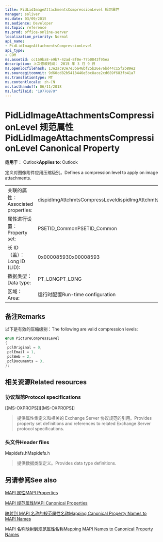 ```yaml
---
title: PidLidImageAttachmentsCompressionLevel 规范属性
manager: soliver
ms.date: 03/09/2015
ms.audience: Developer
ms.topic: reference
ms.prod: office-online-server
localization_priority: Normal
api_name:
- PidLidImageAttachmentsCompressionLevel
api_type:
- COM
ms.assetid: cc169ba8-e9b7-42ad-8f0e-77b0843f95ea
description: 上次修改时间： 2015 年 3 月 9 日
ms.openlocfilehash: 13e2ac93e7e3ba46bf25b26e76bd44c15f2b89e2
ms.sourcegitcommit: 9d60cd82b5413446e5bc8ace2cd689f683fb41a7
ms.translationtype: MT
ms.contentlocale: zh-CN
ms.lasthandoff: 06/11/2018
ms.locfileid: "19776870"
---
```

# <a name="pidlidimageattachmentscompressionlevel-canonical-property"></a><span data-ttu-id="68d1c-103">PidLidImageAttachmentsCompressionLevel 规范属性</span><span class="sxs-lookup"><span data-stu-id="68d1c-103">PidLidImageAttachmentsCompressionLevel Canonical Property</span></span>

  
  
<span data-ttu-id="68d1c-104">**适用于**： Outlook</span><span class="sxs-lookup"><span data-stu-id="68d1c-104">**Applies to**: Outlook</span></span> 
  
<span data-ttu-id="68d1c-105">定义对图像附件应用压缩级别。</span><span class="sxs-lookup"><span data-stu-id="68d1c-105">Defines a compression level to apply on image attachments.</span></span>
  
|||
|:-----|:-----|
|<span data-ttu-id="68d1c-106">关联的属性：</span><span class="sxs-lookup"><span data-stu-id="68d1c-106">Associated properties:</span></span>  <br/> |<span data-ttu-id="68d1c-107">dispidImgAttchmtsCompressLevel</span><span class="sxs-lookup"><span data-stu-id="68d1c-107">dispidImgAttchmtsCompressLevel</span></span>  <br/> |
|<span data-ttu-id="68d1c-108">属性进行设置：</span><span class="sxs-lookup"><span data-stu-id="68d1c-108">Property set:</span></span>  <br/> |<span data-ttu-id="68d1c-109">PSETID_Common</span><span class="sxs-lookup"><span data-stu-id="68d1c-109">PSETID_Common</span></span>  <br/> |
|<span data-ttu-id="68d1c-110">长 ID （盖）：</span><span class="sxs-lookup"><span data-stu-id="68d1c-110">Long ID (LID):</span></span>  <br/> |<span data-ttu-id="68d1c-111">0x00008593</span><span class="sxs-lookup"><span data-stu-id="68d1c-111">0x00008593</span></span>  <br/> |
|<span data-ttu-id="68d1c-112">数据类型：</span><span class="sxs-lookup"><span data-stu-id="68d1c-112">Data type:</span></span>  <br/> |<span data-ttu-id="68d1c-113">PT_LONG</span><span class="sxs-lookup"><span data-stu-id="68d1c-113">PT_LONG</span></span>  <br/> |
|<span data-ttu-id="68d1c-114">区域：</span><span class="sxs-lookup"><span data-stu-id="68d1c-114">Area:</span></span>  <br/> |<span data-ttu-id="68d1c-115">运行时配置</span><span class="sxs-lookup"><span data-stu-id="68d1c-115">Run-time configuration</span></span>  <br/> |
   
## <a name="remarks"></a><span data-ttu-id="68d1c-116">备注</span><span class="sxs-lookup"><span data-stu-id="68d1c-116">Remarks</span></span>

<span data-ttu-id="68d1c-117">以下是有效的压缩级别：</span><span class="sxs-lookup"><span data-stu-id="68d1c-117">The following are valid compression levels:</span></span>
  
```cpp
enum PictureCompressLevel
{
 pclOriginal = 0,
 pclEmail = 1,
 pclWeb = 2,
 pclDocuments = 3,
};
```

## <a name="related-resources"></a><span data-ttu-id="68d1c-118">相关资源</span><span class="sxs-lookup"><span data-stu-id="68d1c-118">Related resources</span></span>

### <a name="protocol-specifications"></a><span data-ttu-id="68d1c-119">协议规范</span><span class="sxs-lookup"><span data-stu-id="68d1c-119">Protocol specifications</span></span>

<span data-ttu-id="68d1c-120">[[MS-OXPROPS]]</span><span class="sxs-lookup"><span data-stu-id="68d1c-120">[[MS-OXPROPS]]</span></span> 
  
> <span data-ttu-id="68d1c-121">提供属性集定义和相关的 Exchange Server 协议规范的引用。</span><span class="sxs-lookup"><span data-stu-id="68d1c-121">Provides property set definitions and references to related Exchange Server protocol specifications.</span></span>
    
### <a name="header-files"></a><span data-ttu-id="68d1c-122">头文件</span><span class="sxs-lookup"><span data-stu-id="68d1c-122">Header files</span></span>

<span data-ttu-id="68d1c-123">Mapidefs.h</span><span class="sxs-lookup"><span data-stu-id="68d1c-123">Mapidefs.h</span></span>
  
> <span data-ttu-id="68d1c-124">提供数据类型定义。</span><span class="sxs-lookup"><span data-stu-id="68d1c-124">Provides data type definitions.</span></span>
    
## <a name="see-also"></a><span data-ttu-id="68d1c-125">另请参阅</span><span class="sxs-lookup"><span data-stu-id="68d1c-125">See also</span></span>



[<span data-ttu-id="68d1c-126">MAPI 属性</span><span class="sxs-lookup"><span data-stu-id="68d1c-126">MAPI Properties</span></span>](mapi-properties.md)
  
[<span data-ttu-id="68d1c-127">MAPI 规范属性</span><span class="sxs-lookup"><span data-stu-id="68d1c-127">MAPI Canonical Properties</span></span>](mapi-canonical-properties.md)
  
[<span data-ttu-id="68d1c-128">映射到 MAPI 名称的规范属性名称</span><span class="sxs-lookup"><span data-stu-id="68d1c-128">Mapping Canonical Property Names to MAPI Names</span></span>](mapping-canonical-property-names-to-mapi-names.md)
  
[<span data-ttu-id="68d1c-129">MAPI 名称映射到规范属性名称</span><span class="sxs-lookup"><span data-stu-id="68d1c-129">Mapping MAPI Names to Canonical Property Names</span></span>](mapping-mapi-names-to-canonical-property-names.md)

